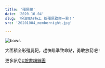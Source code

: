 ```yaml
---
title: '殭屍靶'
date: '2020-10-04'
slug: '扮演瘋狂特工 給殭屍致命一擊！'
src: '20201004_membernight.jpg'

---
```


![bows](/assets/images/membernight/20201004_membernight.jpg)


大面積全彩殭屍靶，趕快瞄準致命點，勇敢放箭吧！


更多訊息[#臉書粉絲團](https://www.facebook.com/LZarchery/)